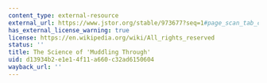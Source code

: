 ```yaml
---
content_type: external-resource
external_url: https://www.jstor.org/stable/973677?seq=1#page_scan_tab_contents
has_external_license_warning: true
license: https://en.wikipedia.org/wiki/All_rights_reserved
status: ''
title: The Science of 'Muddling Through'
uid: d13934b2-e1e1-4f11-a660-c32ad6150604
wayback_url: ''
---
```

